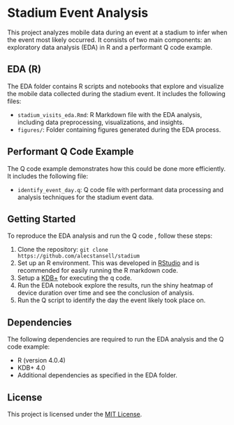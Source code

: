 # Stadium Event Analysis

This project analyzes mobile data during an event at a stadium to infer when the event most likely occurred. It consists of two main components: an exploratory data analysis (EDA) in R and a performant Q code example.

## EDA (R)

The EDA folder contains R scripts and notebooks that explore and visualize the mobile data collected during the stadium event. It includes the following files:

- `stadium_visits_eda.Rmd`: R Markdown file with the EDA analysis, including data preprocessing, visualizations, and insights.
- `figures/`: Folder containing figures generated during the EDA process.

## Performant Q Code Example

The Q code example demonstrates how this could be done more efficiently. It includes the following file:

- `identify_event_day.q`: Q code file with performant data processing and analysis techniques for the stadium event data.

## Getting Started

To reproduce the EDA analysis and run the Q code , follow these steps:

1. Clone the repository: `git clone https://github.com/alecstansell/stadium`
2. Set up an R environment. This was developed in [RStudio](https://posit.co/download/rstudio-desktop/) and is recommended for easily running the R markdown code.
3. Setup a [KDB+](https://code.kx.com/q/learn/install/) for executing the q code.
3. Run the EDA notebook explore the results, run the shiny heatmap of device duration over time and see the conclusion of analysis. 
4. Run the Q script to identify the day the event likely took place on.

## Dependencies

The following dependencies are required to run the EDA analysis and the Q code example:

- R (version 4.0.4)
- KDB+ 4.0 
- Additional dependencies as specified in the EDA folder.

## License

This project is licensed under the [MIT License](https://opensource.org/license/mit/).